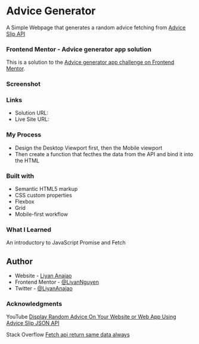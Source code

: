 # Advice Generator
A Simple Webpage that generates a random advice fetching from [Advice Slip API](https://api.adviceslip.com/)

### Frontend Mentor - Advice generator app solution
This is a solution to the [Advice generator app challenge on Frontend Mentor](https://www.frontendmentor.io/challenges/advice-generator-app-QdUG-13db).

### Screenshot

### Links
- Solution URL: 
- Live Site URL: 

### My Process
- Design the Desktop Viewport first, then the Mobile viewport
- Then create a function that fecthes the data from the API and bind it into the HTML

### Built with
- Semantic HTML5 markup
- CSS custom properties
- Flexbox
- Grid
- Mobile-first workflow

### What I Learned
An introductory to JavaScript Promise and Fetch

## Author
- Website - [Liyan Anajao](https://liyannguyen.github.io/Portfolio)
- Frontend Mentor - [@LiyanNguyen](https://frontendmentor.io/profile/LiyanNguyen)
- Twitter - [@LiyanAnajao](https://twitter.com/LiyanAnajao)

### Acknowledgments
YouTube
[Display Random Advice On Your Website or Web App Using Advice Slip JSON API](https://www.youtube.com/watch?v=2AfzKmgqWUE)

Stack Overflow
[Fetch api return same data always](https://stackoverflow.com/questions/71255840/fetch-api-return-same-data-always)